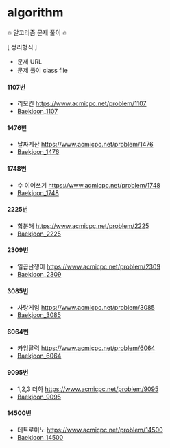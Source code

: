 # algorithm
:fire: 알고리즘 문제 풀이 :fire:

[ 정리형식 ]
- 문제 URL
- 문제 풀이 class file

#### 1107번  
- 리모컨 https://www.acmicpc.net/problem/1107
- [Baekjoon_1107](https://github.com/sksggg123/algorithm/blob/master/src/main/java/algorithm/Baekjoon_1107.java)

#### 1476번  
- 날짜계산 https://www.acmicpc.net/problem/1476
- [Baekjoon_1476](https://github.com/sksggg123/algorithm/blob/master/src/main/java/algorithm/Baekjoon_1476.java)

#### 1748번  
- 수 이어쓰기 https://www.acmicpc.net/problem/1748
- [Baekjoon_1748](https://github.com/sksggg123/algorithm/blob/master/src/main/java/algorithm/Baekjoon_1748.java)

#### 2225번  
- 합분해 https://www.acmicpc.net/problem/2225
- [Baekjoon_2225](https://github.com/sksggg123/algorithm/blob/master/src/main/java/algorithm/Baekjoon_2225.java)

#### 2309번  
- 일곱난쟁이 https://www.acmicpc.net/problem/2309
- [Baekjoon_2309](https://github.com/sksggg123/algorithm/blob/master/src/main/java/algorithm/Baekjoon_2309.java)

#### 3085번  
- 사탕게임 https://www.acmicpc.net/problem/3085
- [Baekjoon_3085](https://github.com/sksggg123/algorithm/blob/master/src/main/java/algorithm/Baekjoon_3085.java)

#### 6064번  
- 카잉달력 https://www.acmicpc.net/problem/6064
- [Baekjoon_6064](https://github.com/sksggg123/algorithm/blob/master/src/main/java/algorithm/Baekjoon_6064.java)

#### 9095번  
- 1,2,3 더하 https://www.acmicpc.net/problem/9095
- [Baekjoon_9095](https://github.com/sksggg123/algorithm/blob/master/src/main/java/algorithm/Baekjoon_9095.java)

#### 14500번  
- 테트로미노 https://www.acmicpc.net/problem/14500
- [Baekjoon_14500](https://github.com/sksggg123/algorithm/blob/master/src/main/java/algorithm/Baekjoon_14500.java)


